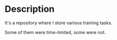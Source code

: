 # Description

It's a repository where I store various training tasks.

Some of them were time-limited, some were not.
